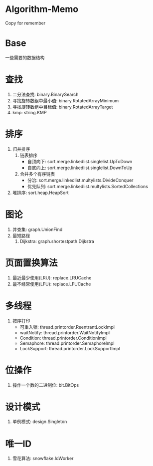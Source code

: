 # Algorithm-Memo
Copy for remember

# Base
一些需要的数据结构

# 查找
1. 二分法查找: binary.BinarySearch
2. 寻找旋转数组中最小值: binary.RotatedArrayMinimum
3. 寻找旋转数组中目标值: binary.RotatedArrayTarget
4. kmp: string.KMP

# 排序
1. 归并排序
   1. 链表排序
      + 自顶向下: sort.merge.linkedlist.singlelist.UpToDown
      + 自底向上: sort.merge.linkedlist.singlelist.DownToUp
   2. 合并多个有序链表
      + 分治: sort.merge.linkedlist.multylists.DivideConquer
      + 优先队列: sort.merge.linkedlist.multylists.SortedCollections
2. 堆排序: sort.heap.HeapSort

# 图论
1. 并查集: graph.UnionFind
2. 最短路径
   1. Dijkstra: graph.shortestpath.Dijkstra

# 页面置换算法
1. 最近最少使用(LRU): replace.LRUCache
2. 最不经常使用(LFU): replace.LFUCache

# 多线程
1. 按序打印
   + 可重入锁: thread.printorder.ReentrantLockImpl
   + waitNotify: thread.printorder.WaitNotifyImpl
   + Condition: thread.printorder.ConditionImpl
   + Semaphore: thread.printorder.SemaphoreImpl
   + LockSupport: thread.printorder.LockSupportImpl

# 位操作
1. 操作一个数的二进制位: bit.BitOps

# 设计模式
1. 单例模式: design.Singleton

# 唯一ID
1. 雪花算法: snowflake.IdWorker